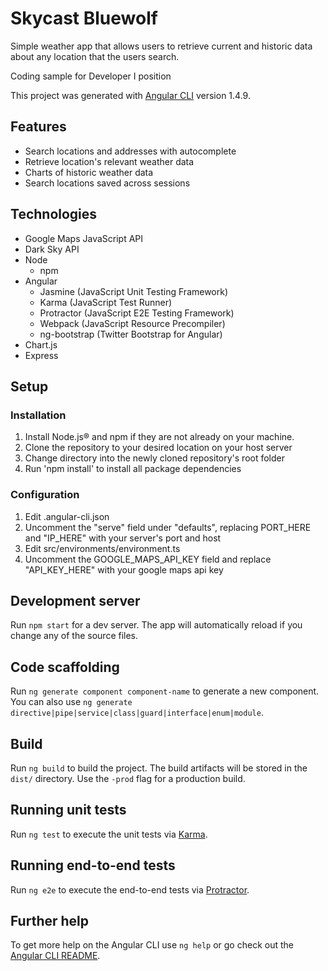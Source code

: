 # Skycast Bluewolf

Simple weather app that allows users to retrieve current and historic data about any location that the users search.

Coding sample for Developer I position

This project was generated with [Angular CLI](https://github.com/angular/angular-cli) version 1.4.9.

## Features

* Search locations and addresses with autocomplete
* Retrieve location's relevant weather data
* Charts of historic weather data
* Search locations saved across sessions

## Technologies

* Google Maps JavaScript API
* Dark Sky API
* Node
	* npm
* Angular
	* Jasmine (JavaScript Unit Testing Framework)
	* Karma (JavaScript Test Runner)
	* Protractor (JavaScript E2E Testing Framework)
	* Webpack (JavaScript Resource Precompiler)
	* ng-bootstrap (Twitter Bootstrap for Angular)
* Chart.js
* Express

## Setup

### Installation

1. Install Node.js® and npm if they are not already on your machine.
2. Clone the repository to your desired location on your host server
3. Change directory into the newly cloned repository's root folder
4. Run 'npm install' to install all package dependencies

### Configuration

1. Edit .angular-cli.json
2. Uncomment the "serve" field under "defaults", replacing PORT_HERE and "IP_HERE" with your server's port and host
3. Edit src/environments/environment.ts
4. Uncomment the GOOGLE_MAPS_API_KEY field and replace "API_KEY_HERE" with your google maps api key

## Development server

Run `npm start` for a dev server. The app will automatically reload if you change any of the source files.

## Code scaffolding

Run `ng generate component component-name` to generate a new component. You can also use `ng generate directive|pipe|service|class|guard|interface|enum|module`.

## Build

Run `ng build` to build the project. The build artifacts will be stored in the `dist/` directory. Use the `-prod` flag for a production build.

## Running unit tests

Run `ng test` to execute the unit tests via [Karma](https://karma-runner.github.io).

## Running end-to-end tests

Run `ng e2e` to execute the end-to-end tests via [Protractor](http://www.protractortest.org/).

## Further help

To get more help on the Angular CLI use `ng help` or go check out the [Angular CLI README](https://github.com/angular/angular-cli/blob/master/README.md).
